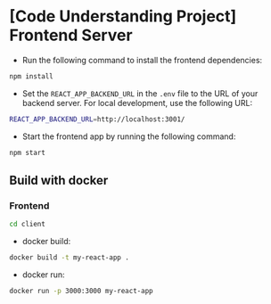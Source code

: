 # [Code Understanding Project] Frontend Server

- Run the following command to install the frontend dependencies:
```sh
npm install
```

- Set the `REACT_APP_BACKEND_URL` in the `.env` file to the URL of your backend server. For local development, use the following URL:
```sh
REACT_APP_BACKEND_URL=http://localhost:3001/
```

- Start the frontend app by running the following command:
```sh
npm start
```


## Build with docker

### Frontend

```sh
cd client
```
- docker build:
```sh
docker build -t my-react-app .
```

- docker run:
```sh
docker run -p 3000:3000 my-react-app
```